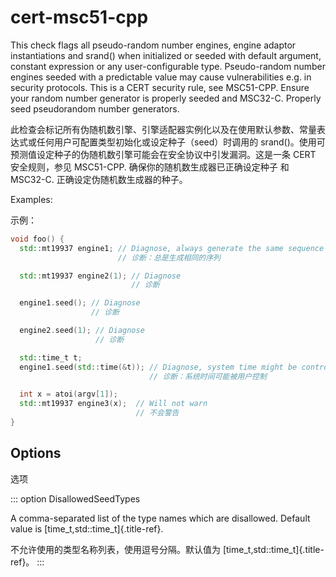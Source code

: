 # cert-msc51-cpp

This check flags all pseudo-random number engines, engine adaptor instantiations and srand() when initialized or seeded with default argument, constant expression or any user-configurable type. Pseudo-random number engines seeded with a predictable value may cause vulnerabilities e.g. in security protocols. This is a CERT security rule, see MSC51-CPP. Ensure your random number generator is properly seeded and MSC32-C. Properly seed pseudorandom number generators.

此检查会标记所有伪随机数引擎、引擎适配器实例化以及在使用默认参数、常量表达式或任何用户可配置类型初始化或设定种子（seed）时调用的 srand()。使用可预测值设定种子的伪随机数引擎可能会在安全协议中引发漏洞。这是一条 CERT 安全规则，参见 MSC51-CPP. 确保你的随机数生成器已正确设定种子 和 MSC32-C. 正确设定伪随机数生成器的种子。

Examples:

示例：

```c++
void foo() {
  std::mt19937 engine1; // Diagnose, always generate the same sequence
                        // 诊断：总是生成相同的序列

  std::mt19937 engine2(1); // Diagnose
                           // 诊断

  engine1.seed(); // Diagnose
                  // 诊断

  engine2.seed(1); // Diagnose
                   // 诊断

  std::time_t t;
  engine1.seed(std::time(&t)); // Diagnose, system time might be controlled by user
                               // 诊断：系统时间可能被用户控制

  int x = atoi(argv[1]);
  std::mt19937 engine3(x);  // Will not warn
                            // 不会警告
}
```

## Options

选项

::: option
DisallowedSeedTypes

A comma-separated list of the type names which are disallowed. Default value is [time_t,std::time_t]{.title-ref}.

不允许使用的类型名称列表，使用逗号分隔。默认值为 [time_t,std::time_t]{.title-ref}。
:::
